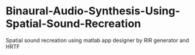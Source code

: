 # Binaural-Audio-Synthesis-Using-Spatial-Sound-Recreation
Spatial sound recreation using matlab app designer by RIR generator and HRTF
